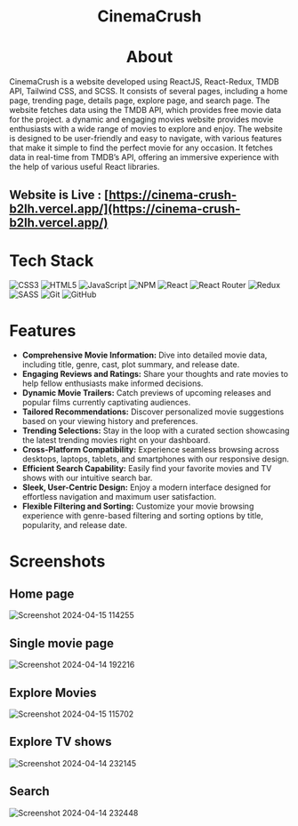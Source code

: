<div align="center"><h1> CinemaCrush </h1> </div>

<div align="center"><h1> About </h1> </div>
CinemaCrush is a website developed using ReactJS, React-Redux, TMDB API, Tailwind CSS, and SCSS. It consists of several pages, including a home page, trending page, details page, explore page, and search page. The website fetches data using the TMDB API, which provides free movie data for the project. a dynamic and engaging movies website provides movie enthusiasts with a wide range of movies to explore and enjoy. The website is designed to be user-friendly and easy to navigate, with various features that make it simple to find the perfect movie for any occasion. It fetches data in real-time from TMDB’s API, offering an immersive experience with the help of various useful React libraries.

## Website is Live : [https://cinema-crush-b2lh.vercel.app/](https://cinema-crush-b2lh.vercel.app/)

# Tech Stack
![CSS3](https://img.shields.io/badge/css3-%231572B6.svg?logo=css3&logoColor=white&style=for-the-badge)
![HTML5](https://img.shields.io/badge/html5-%23E34F26.svg?logo=html5&logoColor=white&style=for-the-badge)
![JavaScript](https://img.shields.io/badge/javascript-%23323330.svg?logo=javascript&logoColor=%23F7DF1E&style=for-the-badge)
![NPM ](https://img.shields.io/badge/NPM-%23000000.svg?logo=npm&logoColor=white&style=for-the-badge)
![React](https://img.shields.io/badge/react-%2320232a.svg?logo=react&logoColor=%2361DAFB&style=for-the-badge)
![React Router](https://img.shields.io/badge/React_Router-CA4245?logo=react-router&logoColor=white&style=for-the-badge)
![Redux](https://img.shields.io/badge/redux-%23593d88.svg?logo=redux&logoColor=white&style=for-the-badge)
![SASS](https://img.shields.io/badge/SASS-hotpink.svg?logo=SASS&logoColor=white&style=for-the-badge)
![Git](https://img.shields.io/badge/git-%23F05033.svg?logo=git&logoColor=white&style=for-the-badge)
![GitHub](https://img.shields.io/badge/github-%23121011.svg?logo=github&logoColor=white&style=for-the-badge)

# Features

 -  **Comprehensive Movie Information:** Dive into detailed movie data, including title, genre, cast, plot summary, and release date.
- **Engaging Reviews and Ratings:** Share your thoughts and rate movies to help fellow enthusiasts make informed decisions.
- **Dynamic Movie Trailers:** Catch previews of upcoming releases and popular films currently captivating audiences.
- **Tailored Recommendations:** Discover personalized movie suggestions based on your viewing history and preferences.
- **Trending Selections:** Stay in the loop with a curated section showcasing the latest trending movies right on your dashboard.
-  **Cross-Platform Compatibility:** Experience seamless browsing across desktops, laptops, tablets, and smartphones with our responsive design.
- **Efficient Search Capability:** Easily find your favorite movies and TV shows with our intuitive search bar.
- **Sleek, User-Centric Design:** Enjoy a modern interface designed for effortless navigation and maximum user satisfaction.
- **Flexible Filtering and Sorting:** Customize your movie browsing experience with genre-based filtering and sorting options by title, popularity, and release date.

# Screenshots
## Home page
![Screenshot 2024-04-15 114255](https://github.com/ak8459/CinemaCrush/assets/87300147/ba63ac1b-36de-40c6-ba40-8a8de24f2f88)


## Single movie page
   ![Screenshot 2024-04-14 192216](https://github.com/ak8459/CinemaCrush/assets/87300147/aae98e53-41dd-4555-8c96-7031c7e9bf64)

## Explore Movies 
![Screenshot 2024-04-15 115702](https://github.com/ak8459/CinemaCrush/assets/87300147/823039da-6a1a-4f5a-961b-ebb2f1c3349e)


## Explore TV shows
![Screenshot 2024-04-14 232145](https://github.com/ak8459/CinemaCrush/assets/87300147/b5d32852-1ca5-4730-92eb-255ed770fb91)

## Search 
![Screenshot 2024-04-14 232448](https://github.com/ak8459/CinemaCrush/assets/87300147/406450a7-b829-49e6-a663-bdd7ae9b5c96)













